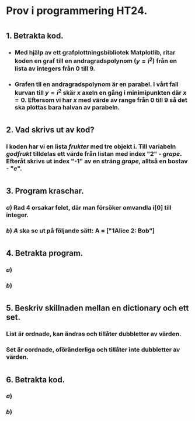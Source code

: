 # **Prov i programmering HT24.**
#
## 1. Betrakta kod.
* ### Med hjälp av ett grafplottningsbibliotek Matplotlib, ritar koden en graf till en andragradspolynom ($y = i^2$) från en lista av integers från 0 till 9. 
* ### Grafen tll en andragradspolynom är en parabel. I vårt fall kurvan till $y=i^2$ skär $x$ axeln en gång i minimipunkten där $x=0$. Eftersom vi har $x$ med värde av range från 0 till 9 så det ska plottas bara halvan av parabeln.
#
#
## 2. Vad skrivs ut av kod?
### I koden har vi en lista $frukter$ med tre objekt i. Till variabeln  $godfrukt$ tilldelas ett värde från listan med index "2" - $grape$. Efteråt skrivs ut index "-1" av en sträng $grape$, alltså en bostav - "$e$".
#
#
## 3. Program kraschar.
### $a)$ Rad 4 orsakar felet, där man försöker omvandla i[0] till integer.
### $b)$ $A$ ska se ut på följande sätt: A = ["1Alice 2: Bob"]
#
#
## 4. Betrakta program.
### $a)$
### $b)$
#
#
## 5. Beskriv skillnaden mellan en dictionary och ett set.
### List är ordnade, kan ändras och tillåter dubbletter av värden.
### Set är oordnade, oföränderliga och tillåter inte dubbletter av värden.
#
#   
## 6. Betrakta kod.
### $a)$
### $b)$